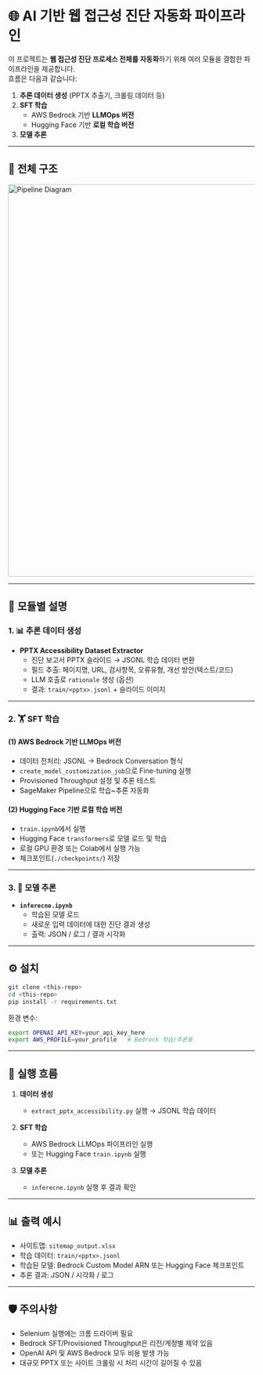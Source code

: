 # 🌐 AI 기반 웹 접근성 진단 자동화 파이프라인

이 프로젝트는 **웹 접근성 진단 프로세스 전체를 자동화**하기 위해 여러 모듈을 결합한 파이프라인을 제공합니다.  
흐름은 다음과 같습니다:

1. **추론 데이터 생성** (PPTX 추출기, 크롤링 데이터 등)  
2. **SFT 학습**  
   - AWS Bedrock 기반 **LLMOps 버전**  
   - Hugging Face 기반 **로컬 학습 버전**  
3. **모델 추론**

---

## 📌 전체 구조

<img src="./assets/assisModel.png" alt="Pipeline Diagram" width="800"/>


---

## 📂 모듈별 설명

### 1. 📊 추론 데이터 생성
- **PPTX Accessibility Dataset Extractor**
  - 진단 보고서 PPTX 슬라이드 → JSONL 학습 데이터 변환
  - 필드 추출: 페이지명, URL, 검사항목, 오류유형, 개선 방안(텍스트/코드)
  - LLM 호출로 `rationale` 생성 (옵션)
  - 결과: `train/<pptx>.jsonl` + 슬라이드 이미지

---

### 2. 🏋️ SFT 학습
#### (1) AWS Bedrock 기반 LLMOps 버전
- 데이터 전처리: JSONL → Bedrock Conversation 형식
- `create_model_customization_job`으로 Fine-tuning 실행
- Provisioned Throughput 설정 및 추론 테스트
- SageMaker Pipeline으로 학습~추론 자동화

#### (2) Hugging Face 기반 로컬 학습 버전
- `train.ipynb`에서 실행
- Hugging Face `transformers`로 모델 로드 및 학습
- 로컬 GPU 환경 또는 Colab에서 실행 가능
- 체크포인트(`./checkpoints/`) 저장

---

### 3. 🔮 모델 추론
- **`inferecne.ipynb`**
  - 학습된 모델 로드
  - 새로운 입력 데이터에 대한 진단 결과 생성
  - 출력: JSON / 로그 / 결과 시각화

---

## ⚙️ 설치

```bash
git clone <this-repo>
cd <this-repo>
pip install -r requirements.txt
```

환경 변수:
```bash
export OPENAI_API_KEY=your_api_key_here
export AWS_PROFILE=your_profile   # Bedrock 학습/추론용
```

---

## 🚀 실행 흐름

1. **데이터 생성**
   - `extract_pptx_accessibility.py` 실행 → JSONL 학습 데이터

2. **SFT 학습**
   - AWS Bedrock LLMOps 파이프라인 실행  
   - 또는 Hugging Face `train.ipynb` 실행

3. **모델 추론**
   - `inferecne.ipynb` 실행 후 결과 확인

---

## 📊 출력 예시
- 사이트맵: `sitemap_output.xlsx`  
- 학습 데이터: `train/<pptx>.jsonl`  
- 학습된 모델: Bedrock Custom Model ARN 또는 Hugging Face 체크포인트  
- 추론 결과: JSON / 시각화 / 로그  

---

## 🛡️ 주의사항
- Selenium 실행에는 크롬 드라이버 필요  
- Bedrock SFT/Provisioned Throughput은 리전/계정별 제약 있음  
- OpenAI API 및 AWS Bedrock 모두 비용 발생 가능  
- 대규모 PPTX 또는 사이트 크롤링 시 처리 시간이 길어질 수 있음  
